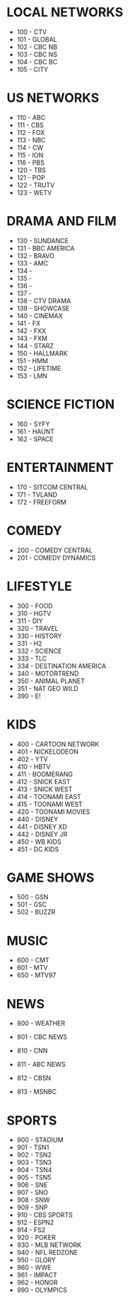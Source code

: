 # LOCAL NETWORKS
* 100 - CTV
* 101 - GLOBAL
* 102 - CBC NB
* 103 - CBC NS
* 104 - CBC BC
* 105 - CITY

# US NETWORKS
* 110 - ABC
* 111 - CBS
* 112 - FOX
* 113 - NBC
* 114 - CW
* 115 - ION
* 116 - PBS
* 120 - TBS
* 121 - POP
* 122 - TRUTV
* 123 - WETV

# DRAMA AND FILM
* 130 - SUNDANCE
* 131 - BBC AMERICA
* 132 - BRAVO
* 133 - AMC
* 134 - 
* 135 - 
* 136 - 
* 137 - 
* 138 - CTV DRAMA
* 139 - SHOWCASE
* 140 - CINEMAX
* 141 - FX
* 142 - FXX
* 143 - FXM
* 144 - STARZ
* 150 - HALLMARK
* 151 - HMM
* 152 - LIFETIME
* 153 - LMN

# SCIENCE FICTION
* 160 - SYFY
* 161 - HAUNT
* 162 - SPACE

# ENTERTAINMENT
* 170 - SITCOM CENTRAL
* 171 - TVLAND
* 172 - FREEFORM

# COMEDY
* 200 - COMEDY CENTRAL
* 201 - COMEDY DYNAMICS

# LIFESTYLE
* 300 - FOOD
* 310 - HGTV
* 311 - DIY
* 320 - TRAVEL
* 330 - HISTORY
* 331 - H2
* 332 - SCIENCE
* 333 - TLC
* 334 - DESTINATION AMERICA
* 340 - MOTORTREND
* 350 - ANIMAL PLANET
* 351 - NAT GEO WILD
* 390 - E!

# KIDS
* 400 - CARTOON NETWORK
* 401 - NICKELODEON
* 402 - YTV
* 410 - HBTV
* 411 - BOOMERANG
* 412 - SNICK EAST
* 413 - SNICK WEST
* 414 - TOONAMI EAST
* 415 - TOONAMI WEST
* 420 - TOONAMI MOVIES
* 440 - DISNEY
* 441 - DISNEY XD
* 442 - DISNEY JR
* 450 - WB KIDS
* 451 - DC KIDS

# GAME SHOWS
* 500 - GSN
* 501 - GSC
* 502 - BUZZR

# MUSIC
* 600 - CMT
* 601 - MTV
* 650 - MTV97

# NEWS
* 800 - WEATHER
* 801 - CBC NEWS

* 810 - CNN
* 811 - ABC NEWS
* 812 - CBSN
* 813 - MSNBC

# SPORTS
* 900 - STADIUM
* 901 - TSN1
* 902 - TSN2
* 903 - TSN3
* 904 - TSN4
* 905 - TSN5
* 906 - SNE
* 907 - SNO
* 908 - SNW
* 909 - SNP
* 910 - CBS SPORTS
* 912 - ESPN2
* 914 - FS2
* 920 - POKER
* 930 - MLB NETWORK
* 940 - NFL REDZONE
* 950 - GLORY
* 960 - WWE
* 961 - IMPACT
* 962 - HONOR
* 990 - OLYMPICS
